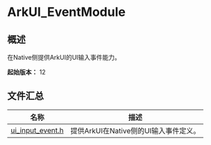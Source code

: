 # ArkUI_EventModule
<!--Kit: ArkUI-->
<!--Subsystem: ArkUI-->
<!--Owner: @jiangtao92-->
<!--Designer: @piggyguy-->
<!--Tester: @songyanhong-->
<!--Adviser: @HelloCrease-->

## 概述

在Native侧提供ArkUI的UI输入事件能力。

**起始版本：** 12

## 文件汇总

| 名称 | 描述 |
| -- | -- |
| [ui_input_event.h](capi-ui-input-event-h.md) | 提供ArkUI在Native侧的UI输入事件定义。 |
